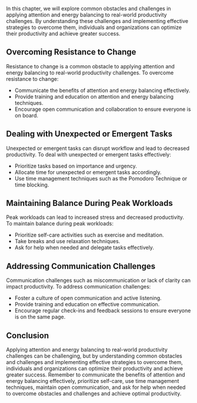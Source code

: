 
In this chapter, we will explore common obstacles and challenges in applying attention and energy balancing to real-world productivity challenges. By understanding these challenges and implementing effective strategies to overcome them, individuals and organizations can optimize their productivity and achieve greater success.

Overcoming Resistance to Change
-------------------------------

Resistance to change is a common obstacle to applying attention and energy balancing to real-world productivity challenges. To overcome resistance to change:

* Communicate the benefits of attention and energy balancing effectively.
* Provide training and education on attention and energy balancing techniques.
* Encourage open communication and collaboration to ensure everyone is on board.

Dealing with Unexpected or Emergent Tasks
-----------------------------------------

Unexpected or emergent tasks can disrupt workflow and lead to decreased productivity. To deal with unexpected or emergent tasks effectively:

* Prioritize tasks based on importance and urgency.
* Allocate time for unexpected or emergent tasks accordingly.
* Use time management techniques such as the Pomodoro Technique or time blocking.

Maintaining Balance During Peak Workloads
-----------------------------------------

Peak workloads can lead to increased stress and decreased productivity. To maintain balance during peak workloads:

* Prioritize self-care activities such as exercise and meditation.
* Take breaks and use relaxation techniques.
* Ask for help when needed and delegate tasks effectively.

Addressing Communication Challenges
-----------------------------------

Communication challenges such as miscommunication or lack of clarity can impact productivity. To address communication challenges:

* Foster a culture of open communication and active listening.
* Provide training and education on effective communication.
* Encourage regular check-ins and feedback sessions to ensure everyone is on the same page.

Conclusion
----------

Applying attention and energy balancing to real-world productivity challenges can be challenging, but by understanding common obstacles and challenges and implementing effective strategies to overcome them, individuals and organizations can optimize their productivity and achieve greater success. Remember to communicate the benefits of attention and energy balancing effectively, prioritize self-care, use time management techniques, maintain open communication, and ask for help when needed to overcome obstacles and challenges and achieve optimal productivity.
